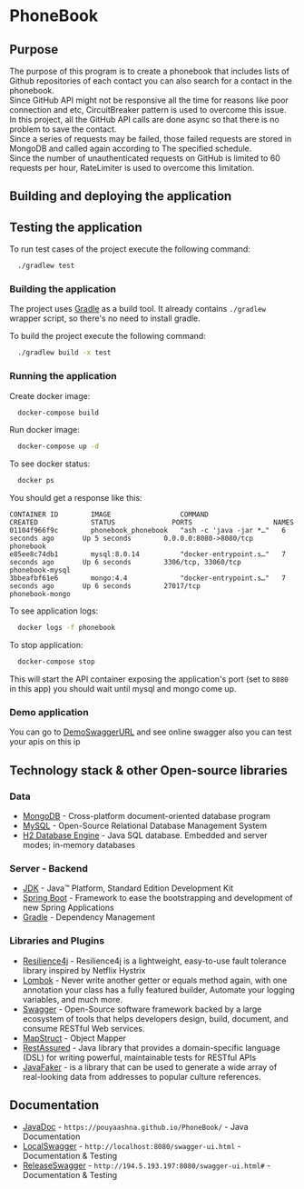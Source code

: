# PhoneBook
## Purpose
The purpose of this program is to create a phonebook that includes lists of Github repositories of each contact you can 
also search for a contact in the phonebook.  
Since GitHub API might not be responsive all the time for reasons like poor connection and etc, 
CircuitBreaker pattern is used to overcome this issue.  
In this project, all the GitHub API calls are done async so that there is no problem to save the contact.  
Since a series of requests may be failed, those failed requests are stored in MongoDB and called again according to The specified schedule.   
Since the number of unauthenticated requests on GitHub is limited to 60 requests per hour, RateLimiter is used to overcome this limitation.
## Building and deploying the application
## Testing the application
To run test cases of the project execute the following command:

```bash
  ./gradlew test
```

### Building the application
The project uses [Gradle](https://gradle.org) as a build tool. It already contains
`./gradlew` wrapper script, so there's no need to install gradle.

To build the project execute the following command:

```bash
  ./gradlew build -x test
```

### Running the application
Create docker image:

```bash
  docker-compose build
```
Run docker image:

```bash
  docker-compose up -d
```

To see docker status:

```bash
  docker ps
```

You should get a response like this:
```
CONTAINER ID        IMAGE                 COMMAND                  CREATED             STATUS              PORTS                    NAMES
01104f966f9c        phonebook_phonebook   "ash -c 'java -jar *…"   6 seconds ago       Up 5 seconds        0.0.0.0:8080->8080/tcp   phonebook
e85ee8c74db1        mysql:8.0.14          "docker-entrypoint.s…"   7 seconds ago       Up 6 seconds        3306/tcp, 33060/tcp      phonebook-mysql
3bbeafbf61e6        mongo:4.4             "docker-entrypoint.s…"   7 seconds ago       Up 6 seconds        27017/tcp                phonebook-mongo

```

To see application logs:

```bash
  docker logs -f phonebook
```

To stop application:
```bash
  docker-compose stop
```
This will start the API container exposing the application's port (set to `8080` in this app) you should wait until 
mysql and mongo come up.
### Demo application
You can go to [DemoSwaggerURL](http://194.5.193.35:8080/swagger-ui.html#) and see online swagger also you can test your 
apis on this ip

## Technology stack & other Open-source libraries
### Data
* 	[MongoDB](https://www.mongodb.com/2) - Cross-platform document-oriented database program
* 	[MySQL](https://www.mysql.com/) - Open-Source Relational Database Management System
* 	[H2 Database Engine](https://www.h2database.com/html/main.html) - Java SQL database. Embedded and server modes; in-memory databases

### Server - Backend

* 	[JDK](http://www.oracle.com/technetwork/java/javase/downloads/jdk8-downloads-2133151.html) - Java™ Platform, Standard Edition Development Kit
* 	[Spring Boot](https://spring.io/projects/spring-boot) - Framework to ease the bootstrapping and development of new Spring Applications
* 	[Gradle](https://gradle.org) - Dependency Management

###  Libraries and Plugins
* 	[Resilience4j](https://resilience4j.readme.io) - Resilience4j is a lightweight, easy-to-use fault tolerance library inspired by
                                           Netflix Hystrix
* 	[Lombok](https://projectlombok.org/) - Never write another getter or equals method again, with one annotation your class has a fully featured builder, Automate your logging variables, and much more.
* 	[Swagger](https://swagger.io/) - Open-Source software framework backed by a large ecosystem of tools that helps developers design, build, document, and consume RESTful Web services.
* 	[MapStruct](https://mapstruct.org) - Object Mapper
* 	[RestAssured](https://rest-assured.io) - Java library that provides a domain-specific language (DSL) for writing powerful, maintainable tests for RESTful APIs
* 	[JavaFaker](https://github.com/DiUS/java-faker) - is a library that can be used to generate a wide array of real-looking data from addresses to popular culture references.

## Documentation
* 	[JavaDoc](https://pouyaashna.github.io/PhoneBook/) - ``` https://pouyaashna.github.io/PhoneBook/ ``` - Java Documentation
* 	[LocalSwagger](http://localhost:8080/swagger-ui.html) - ``` http://localhost:8080/swagger-ui.html ``` - Documentation & Testing
* 	[ReleaseSwagger](http://194.5.193.35:8080/swagger-ui.html#) - ``` http://194.5.193.197:8080/swagger-ui.html# ``` - Documentation & Testing
